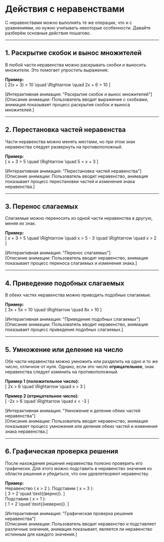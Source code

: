 # Действия с неравенствами  

С неравенствами можно выполнять те же операции, что и с уравнениями, но нужно учитывать некоторые особенности. Давайте разберём основные действия пошагово.  

---

## 1. Раскрытие скобок и вынос множителей  

В любой части неравенства можно раскрывать скобки и выносить множители. Это помогает упростить выражение.  

**Пример:**  
\[
2(x + 3) > 10 \quad \Rightarrow \quad 2x + 6 > 10
\]  

[Интерактивная анимация: "Раскрытие скобок и вынос множителей"]  
[Описание анимации: Пользователь вводит выражение с скобками, анимация показывает процесс раскрытия скобок и выноса множителей.]  

---

## 2. Перестановка частей неравенства  

Части неравенства можно менять местами, но при этом знак неравенства следует развернуть на противоположный.  

**Пример:**  
\[
x + 3 > 5 \quad \Rightarrow \quad 5 < x + 3
\]  

[Интерактивная анимация: "Перестановка частей неравенства"]  
[Описание анимации: Пользователь вводит неравенство, анимация показывает процесс перестановки частей и изменения знака неравенства.]  

---

## 3. Перенос слагаемых  

Слагаемые можно переносить из одной части неравенства в другую, меняя их знак.  

**Пример:**  
\[
x + 3 > 5 \quad \Rightarrow \quad x > 5 - 3 \quad \Rightarrow \quad x > 2
\]  

[Интерактивная анимация: "Перенос слагаемых"]  
[Описание анимации: Пользователь вводит неравенство, анимация показывает процесс переноса слагаемых и изменения знака.]  

---

## 4. Приведение подобных слагаемых  

В обеих частях неравенства можно приводить подобные слагаемые.  

**Пример:**  
\[
3x + 5x > 10 \quad \Rightarrow \quad 8x > 10
\]  

[Интерактивная анимация: "Приведение подобных слагаемых"]  
[Описание анимации: Пользователь вводит неравенство, анимация показывает процесс приведения подобных слагаемых.]  

---

## 5. Умножение или деление на число  

Обе части неравенства можно умножить или разделить на одно и то же число, отличное от нуля. Однако, если это число **отрицательное**, знак неравенства следует изменить на противоположный.  

**Пример 1 (положительное число):**  
\[
2x > 6 \quad \Rightarrow \quad x > 3
\]  

**Пример 2 (отрицательное число):**  
\[
-2x > 6 \quad \Rightarrow \quad x < -3
\]  

[Интерактивная анимация: "Умножение и деление обеих частей неравенства"]  
[Описание анимации: Пользователь вводит неравенство, анимация показывает процесс умножения или деления обеих частей и изменения знака неравенства.]  

---

## 6. Графическая проверка решения  

После нахождения решения неравенства полезно проверить его графически. Для этого можно подставить в неравенство значения из области решения и убедиться, что они удовлетворяют неравенству.  

**Пример:**  
Неравенство \( x > 2 \). Подставим \( x = 3 \):  
\[
3 > 2 \quad \text{(верно)}.
\]  
Подставим \( x = 1 \):  
\[
1 > 2 \quad \text{(неверно)}.
\]  

[Интерактивная анимация: "Графическая проверка решения неравенства"]  
[Описание анимации: Пользователь вводит неравенство и подставляет различные значения, анимация показывает, является ли неравенство истинным для каждого значения.]  
